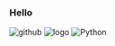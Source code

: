 ### Hello

![github](https://img.shields.io/badge/GitHub-000000?style=for-the-badge&logo=GitHub&logoColor=white)
![logo](https://cdn.discordapp.com/attachments/808024783022325802/864193064302411776/logo.gif)
![Python](https://img.shields.io/badge/<Python-000000?style=for-the-badge&logo=Python&logoColor=blue)
